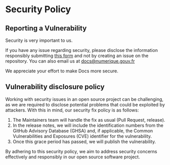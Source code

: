 # Security Policy

## Reporting a Vulnerability

Security is very important to us.

If you have any issue regarding security, please disclose the information responsibly submitting [this form](https://vdp.numerique.gouv.fr/p/Send-a-report?lang=en) and not by creating an issue on the repository. You can also email us at docs@numerique.gouv.fr

We appreciate your effort to make Docs more secure.

## Vulnerability disclosure policy

Working with security issues in an open source project can be challenging, as we are required to disclose potential problems that could be exploited by attackers. With this in mind, our security fix policy is as follows:

1. The Maintainers team will handle the fix as usual (Pull Request,
release).
2. In the release notes, we will include the identification numbers from the
GitHub Advisory Database (GHSA) and, if applicable, the Common Vulnerabilities
and Exposures (CVE) identifier for the vulnerability.
3. Once this grace period has passed, we will publish the vulnerability.

By adhering to this security policy, we aim to address security concerns
effectively and responsibly in our open source software project.